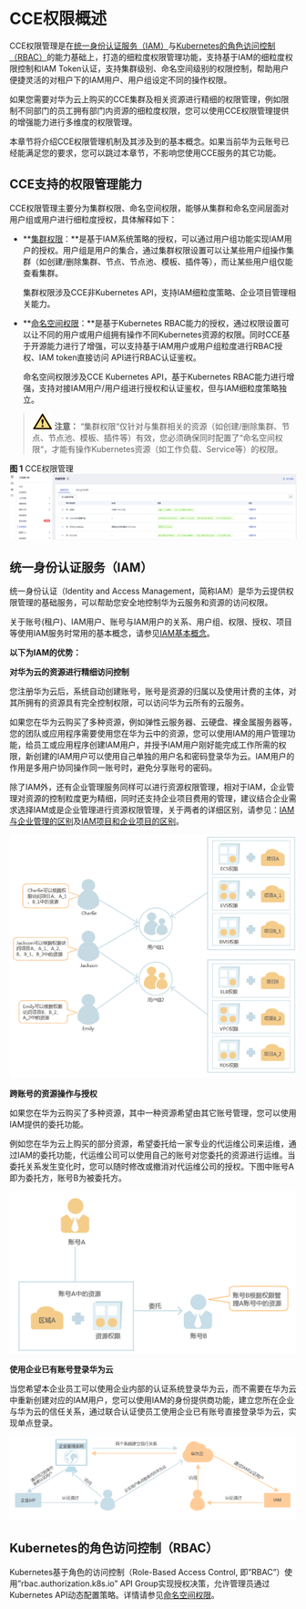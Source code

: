 # CCE权限概述<a name="cce_01_0187"></a>

CCE权限管理是在[统一身份认证服务（IAM）](#section1752652204618)与[Kubernetes的角色访问控制（RBAC）](#section89884567218)的能力基础上，打造的细粒度权限管理功能，支持基于IAM的细粒度权限控制和IAM Token认证，支持集群级别、命名空间级别的权限控制，帮助用户便捷灵活的对租户下的IAM用户、用户组设定不同的操作权限。

如果您需要对华为云上购买的CCE集群及相关资源进行精细的权限管理，例如限制不同部门的员工拥有部门内资源的细粒度权限，您可以使用CCE权限管理提供的增强能力进行多维度的权限管理。

本章节将介绍CCE权限管理机制及其涉及到的基本概念。如果当前华为云账号已经能满足您的要求，您可以跳过本章节，不影响您使用CCE服务的其它功能。

## CCE支持的权限管理能力<a name="section3911182131810"></a>

CCE权限管理主要分为集群权限、命名空间权限，能够从集群和命名空间层面对用户组或用户进行细粒度授权，具体解释如下：

-   **[集群权限](集群权限.md)：**是基于IAM系统策略的授权，可以通过用户组功能实现IAM用户的授权。用户组是用户的集合，通过集群权限设置可以让某些用户组操作集群（如创建/删除集群、节点、节点池、模板、插件等），而让某些用户组仅能查看集群。

    集群权限涉及CCE非Kubernetes API，支持IAM细粒度策略、企业项目管理相关能力。

-   **[命名空间权限](命名空间权限.md)：**是基于Kubernetes RBAC能力的授权，通过权限设置可以让不同的用户或用户组拥有操作不同Kubernetes资源的权限。同时CCE基于开源能力进行了增强，可以支持基于IAM用户或用户组粒度进行RBAC授权、IAM token直接访问 API进行RBAC认证鉴权。

    命名空间权限涉及CCE Kubernetes API，基于Kubernetes RBAC能力进行增强，支持对接IAM用户/用户组进行授权和认证鉴权，但与IAM细粒度策略独立。


>![](public_sys-resources/icon-caution.gif) **注意：** 
>“集群权限“仅针对与集群相关的资源（如创建/删除集群、节点、节点池、模板、插件等）有效，您必须确保同时配置了“命名空间权限“，才能有操作Kubernetes资源（如工作负载、Service等）的权限。

**图 1**  CCE权限管理<a name="fig1867613273114"></a>  
![](figures/CCE权限管理.png "CCE权限管理")

## 统一身份认证服务（IAM）<a name="section1752652204618"></a>

统一身份认证（Identity and Access Management，简称IAM）是华为云提供权限管理的基础服务，可以帮助您安全地控制华为云服务和资源的访问权限。

关于账号\(租户\)、IAM用户、账号与IAM用户的关系、用户组、权限、授权、项目等使用IAM服务时常用的基本概念，请参见[IAM基本概念](https://support.huaweicloud.com/productdesc-iam/iam_01_0023.html)。

**以下为IAM的优势：**

**对华为云的资源进行精细访问控制**

您注册华为云后，系统自动创建账号，账号是资源的归属以及使用计费的主体，对其所拥有的资源具有完全控制权限，可以访问华为云所有的云服务。

如果您在华为云购买了多种资源，例如弹性云服务器、云硬盘、裸金属服务器等，您的团队或应用程序需要使用您在华为云中的资源，您可以使用IAM的用户管理功能，给员工或应用程序创建IAM用户，并授予IAM用户刚好能完成工作所需的权限，新创建的IAM用户可以使用自己单独的用户名和密码登录华为云。IAM用户的作用是多用户协同操作同一账号时，避免分享账号的密码。

除了IAM外，还有企业管理服务同样可以进行资源权限管理，相对于IAM，企业管理对资源的控制粒度更为精细，同时还支持企业项目费用的管理，建议结合企业需求选择IAM或是企业管理进行资源权限管理，关于两者的详细区别，请参见：[IAM与企业管理的区别](https://support.huaweicloud.com/iam_faq/iam_01_0101.html)及[IAM项目和企业项目的区别](https://support.huaweicloud.com/iam_faq/iam_01_0606.html)。

![](figures/zh-cn_image_0173711399.png)

**跨账号的资源操作与授权**

如果您在华为云购买了多种资源，其中一种资源希望由其它账号管理，您可以使用IAM提供的委托功能。

例如您在华为云上购买的部分资源，希望委托给一家专业的代运维公司来运维，通过IAM的委托功能，代运维公司可以使用自己的账号对您委托的资源进行运维。当委托关系发生变化时，您可以随时修改或撤消对代运维公司的授权。下图中账号A即为委托方，账号B为被委托方。

![](figures/zh-cn_image_0175908341.png)

**使用企业已有账号登录华为云**

当您希望本企业员工可以使用企业内部的认证系统登录华为云，而不需要在华为云中重新创建对应的IAM用户，您可以使用IAM的身份提供商功能，建立您所在企业与华为云的信任关系，通过联合认证使员工使用企业已有账号直接登录华为云，实现单点登录。

![](figures/zh-cn_image_0173712088.png)

## Kubernetes的角色访问控制（RBAC）<a name="section89884567218"></a>

Kubernetes基于角色的访问控制（Role-Based Access Control, 即”RBAC”）使用”rbac.authorization.k8s.io” API Group实现授权决策，允许管理员通过Kubernetes API动态配置策略。详情请参见[命名空间权限](命名空间权限.md)。

